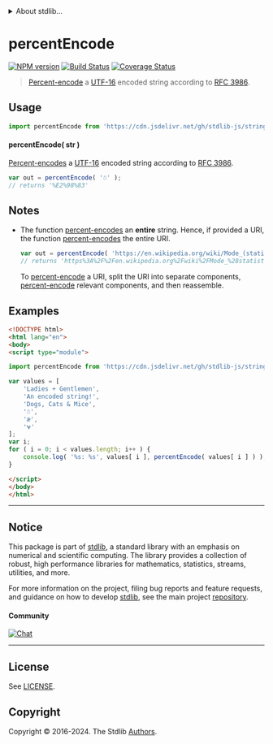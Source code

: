 <!--

@license Apache-2.0

Copyright (c) 2018 The Stdlib Authors.

Licensed under the Apache License, Version 2.0 (the "License");
you may not use this file except in compliance with the License.
You may obtain a copy of the License at

   http://www.apache.org/licenses/LICENSE-2.0

Unless required by applicable law or agreed to in writing, software
distributed under the License is distributed on an "AS IS" BASIS,
WITHOUT WARRANTIES OR CONDITIONS OF ANY KIND, either express or implied.
See the License for the specific language governing permissions and
limitations under the License.

-->


<details>
  <summary>
    About stdlib...
  </summary>
  <p>We believe in a future in which the web is a preferred environment for numerical computation. To help realize this future, we've built stdlib. stdlib is a standard library, with an emphasis on numerical and scientific computation, written in JavaScript (and C) for execution in browsers and in Node.js.</p>
  <p>The library is fully decomposable, being architected in such a way that you can swap out and mix and match APIs and functionality to cater to your exact preferences and use cases.</p>
  <p>When you use stdlib, you can be absolutely certain that you are using the most thorough, rigorous, well-written, studied, documented, tested, measured, and high-quality code out there.</p>
  <p>To join us in bringing numerical computing to the web, get started by checking us out on <a href="https://github.com/stdlib-js/stdlib">GitHub</a>, and please consider <a href="https://opencollective.com/stdlib">financially supporting stdlib</a>. We greatly appreciate your continued support!</p>
</details>

# percentEncode

[![NPM version][npm-image]][npm-url] [![Build Status][test-image]][test-url] [![Coverage Status][coverage-image]][coverage-url] <!-- [![dependencies][dependencies-image]][dependencies-url] -->

> [Percent-encode][percent-encoding] a [UTF-16][utf-16] encoded string according to [RFC 3986][rfc-3986-percent-encoding].

<!-- Section to include introductory text. Make sure to keep an empty line after the intro `section` element and another before the `/section` close. -->

<section class="intro">

</section>

<!-- /.intro -->

<!-- Package usage documentation. -->



<section class="usage">

## Usage

```javascript
import percentEncode from 'https://cdn.jsdelivr.net/gh/stdlib-js/string-percent-encode@esm/index.mjs';
```

#### percentEncode( str )

[Percent-encodes][percent-encoding] a [UTF-16][utf-16] encoded string according to [RFC 3986][rfc-3986-percent-encoding].

```javascript
var out = percentEncode( '☃' );
// returns '%E2%98%83'
```

</section>

<!-- /.usage -->

<!-- Package usage notes. Make sure to keep an empty line after the `section` element and another before the `/section` close. -->

<section class="notes">

## Notes

-   The function [percent-encodes][percent-encoding] an **entire** string. Hence, if provided a URI, the function [percent-encodes][percent-encoding] the entire URI.

    ```javascript
    var out = percentEncode( 'https://en.wikipedia.org/wiki/Mode_(statistics)' );
    // returns 'https%3A%2F%2Fen.wikipedia.org%2Fwiki%2FMode_%28statistics%29'
    ```

    To [percent-encode][percent-encoding] a URI, split the URI into separate components, [percent-encode][percent-encoding] relevant components, and then reassemble. 

</section>

<!-- /.notes -->

<!-- Package usage examples. -->

<section class="examples">

## Examples

<!-- eslint no-undef: "error" -->

```html
<!DOCTYPE html>
<html lang="en">
<body>
<script type="module">

import percentEncode from 'https://cdn.jsdelivr.net/gh/stdlib-js/string-percent-encode@esm/index.mjs';

var values = [
    'Ladies + Gentlemen',
    'An encoded string!',
    'Dogs, Cats & Mice',
    '☃',
    'æ',
    '𐐷'
];
var i;
for ( i = 0; i < values.length; i++ ) {
    console.log( '%s: %s', values[ i ], percentEncode( values[ i ] ) );
}

</script>
</body>
</html>
```

</section>

<!-- /.examples -->

<!-- Section for describing a command-line interface. -->



<!-- Section to include cited references. If references are included, add a horizontal rule *before* the section. Make sure to keep an empty line after the `section` element and another before the `/section` close. -->

<section class="references">

</section>

<!-- /.references -->

<!-- Section for related `stdlib` packages. Do not manually edit this section, as it is automatically populated. -->

<section class="related">

</section>

<!-- /.related -->

<!-- Section for all links. Make sure to keep an empty line after the `section` element and another before the `/section` close. -->


<section class="main-repo" >

* * *

## Notice

This package is part of [stdlib][stdlib], a standard library with an emphasis on numerical and scientific computing. The library provides a collection of robust, high performance libraries for mathematics, statistics, streams, utilities, and more.

For more information on the project, filing bug reports and feature requests, and guidance on how to develop [stdlib][stdlib], see the main project [repository][stdlib].

#### Community

[![Chat][chat-image]][chat-url]

---

## License

See [LICENSE][stdlib-license].


## Copyright

Copyright &copy; 2016-2024. The Stdlib [Authors][stdlib-authors].

</section>

<!-- /.stdlib -->

<!-- Section for all links. Make sure to keep an empty line after the `section` element and another before the `/section` close. -->

<section class="links">

[npm-image]: http://img.shields.io/npm/v/@stdlib/string-percent-encode.svg
[npm-url]: https://npmjs.org/package/@stdlib/string-percent-encode

[test-image]: https://github.com/stdlib-js/string-percent-encode/actions/workflows/test.yml/badge.svg?branch=v0.2.0
[test-url]: https://github.com/stdlib-js/string-percent-encode/actions/workflows/test.yml?query=branch:v0.2.0

[coverage-image]: https://img.shields.io/codecov/c/github/stdlib-js/string-percent-encode/main.svg
[coverage-url]: https://codecov.io/github/stdlib-js/string-percent-encode?branch=main

<!--

[dependencies-image]: https://img.shields.io/david/stdlib-js/string-percent-encode.svg
[dependencies-url]: https://david-dm.org/stdlib-js/string-percent-encode/main

-->

[chat-image]: https://img.shields.io/gitter/room/stdlib-js/stdlib.svg
[chat-url]: https://app.gitter.im/#/room/#stdlib-js_stdlib:gitter.im

[stdlib]: https://github.com/stdlib-js/stdlib

[stdlib-authors]: https://github.com/stdlib-js/stdlib/graphs/contributors

[cli-section]: https://github.com/stdlib-js/string-percent-encode#cli
[cli-url]: https://github.com/stdlib-js/string-percent-encode/tree/cli
[@stdlib/string-percent-encode]: https://github.com/stdlib-js/string-percent-encode/tree/main

[umd]: https://github.com/umdjs/umd
[es-module]: https://developer.mozilla.org/en-US/docs/Web/JavaScript/Guide/Modules

[deno-url]: https://github.com/stdlib-js/string-percent-encode/tree/deno
[deno-readme]: https://github.com/stdlib-js/string-percent-encode/blob/deno/README.md
[umd-url]: https://github.com/stdlib-js/string-percent-encode/tree/umd
[umd-readme]: https://github.com/stdlib-js/string-percent-encode/blob/umd/README.md
[esm-url]: https://github.com/stdlib-js/string-percent-encode/tree/esm
[esm-readme]: https://github.com/stdlib-js/string-percent-encode/blob/esm/README.md
[branches-url]: https://github.com/stdlib-js/string-percent-encode/blob/main/branches.md

[stdlib-license]: https://raw.githubusercontent.com/stdlib-js/string-percent-encode/main/LICENSE

[percent-encoding]: https://en.wikipedia.org/wiki/Percent-encoding

[rfc-3986-percent-encoding]: https://tools.ietf.org/html/rfc3986#section-2.1

[utf-16]: https://en.wikipedia.org/wiki/UTF-16

[standard-streams]: https://en.wikipedia.org/wiki/Standard_streams

</section>

<!-- /.links -->
